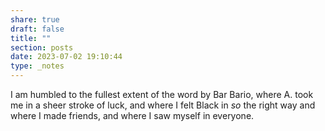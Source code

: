 ```yaml
---
share: true
draft: false
title: ""
section: posts
date: 2023-07-02 19:10:44
type: _notes
---
```


I am humbled to the fullest extent of the word by Bar Bario, where A. took me in a sheer stroke of luck, and where I felt Black in _so_ the right way and where I made friends, and where I saw myself in everyone. 
